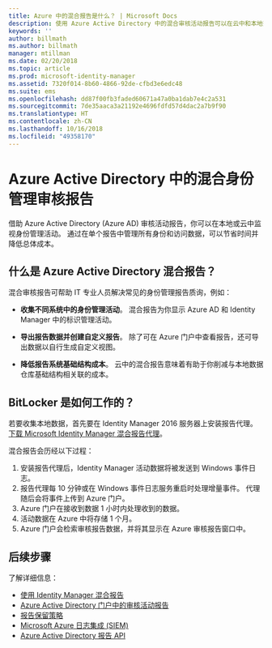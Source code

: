 ```yaml
---
title: Azure 中的混合报告是什么？ | Microsoft Docs
description: 使用 Azure Active Directory 中的混合审核活动报告可以在云中和本地查看已审核的事件。
keywords: ''
author: billmath
ms.author: billmath
manager: mtillman
ms.date: 02/20/2018
ms.topic: article
ms.prod: microsoft-identity-manager
ms.assetid: 7320f014-8b60-4866-92de-cfbd3e6edc48
ms.suite: ems
ms.openlocfilehash: dd87f00fb3faded60671a47a0ba1dab7e4c2a531
ms.sourcegitcommit: 7de35aaca3a21192e4696fdfd57d4dac2a7b9f90
ms.translationtype: HT
ms.contentlocale: zh-CN
ms.lasthandoff: 10/16/2018
ms.locfileid: "49358170"
---
```

# <a name="hybrid-identity-management-audit-reporting-in-azure-active-directory"></a>Azure Active Directory 中的混合身份管理审核报告
借助 Azure Active Directory (Azure AD) 审核活动报告，你可以在本地或云中监视身份管理活动。 通过在单个报告中管理所有身份和访问数据，可以节省时间并降低总体成本。

## <a name="what-is-azure-active-directory-hybrid-reporting"></a>什么是 Azure Active Directory 混合报告？
混合审核报告可帮助 IT 专业人员解决常见的身份管理报告质询，例如：

* **收集不同系统中的身份管理活动**。 混合报告为你显示 Azure AD 和 Identity Manager 中的标识管理活动。

* **导出报告数据并创建自定义报告**。 除了可在 Azure 门户中查看报告，还可导出数据以自行生成自定义视图。

* **降低报告系统基础结构成本**。 云中的混合报告意味着有助于你削减与本地数据仓库基础结构相关联的成本。

## <a name="how-does-it-work"></a>BitLocker 是如何工作的？

若要收集本地数据，首先要在 Identity Manager 2016 服务器上安装报告代理。 [下载 Microsoft Identity Manager 混合报告代理](https://www.microsoft.com/download/details.aspx?id=55112)。

混合报告会历经以下过程：
1. 安装报告代理后，Identity Manager 活动数据将被发送到 Windows 事件日志。
2. 报告代理每 10 分钟或在 Windows 事件日志服务重启时处理增量事件。 代理随后会将事件上传到 Azure 门户。
3. Azure 门户在接收到数据 1 小时内处理收到的数据。
4. 活动数据在 Azure 中将存储 1 个月。
5. Azure 门户会检索审核报告数据，并将其显示在 Azure 审核报告窗口中。

## <a name="next-steps"></a>后续步骤
了解详细信息：
- [使用 Identity Manager 混合报告](working-with-identity-manager-hybrid-reporting.md)
- [Azure Active Directory 门户中的审核活动报告](https://docs.microsoft.com/azure/active-directory/active-directory-reporting-activity-audit-logs)
- [报告保留策略](https://docs.microsoft.com/azure/active-directory/active-directory-reporting-retention)
- [Microsoft Azure 日志集成 (SIEM)](https://docs.microsoft.com/azure/security/security-azure-log-integration-overview)
- [Azure Active Directory 报告 API](https://docs.microsoft.com/azure/active-directory/active-directory-reporting-api-getting-started)
